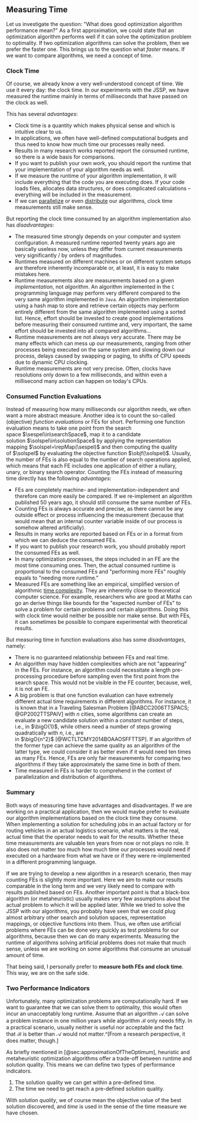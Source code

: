 ## Measuring Time

Let us investigate the question: "What does good optimization algorithm performance mean?"
As a first approximation, we could state that an optimization algorithm performs well if it can solve the optimization problem to optimality.
If two optimization algorithms can solve the problem, then we prefer the faster one.
This brings us to the question what *faster* means.
If we want to compare algorithms, we need a concept of time. 

### Clock Time

Of course, we already know a very well-understood concept of time.
We use it every day: the clock time.
In our experiments with the JSSP, we have measured the runtime mainly in terms of milliseconds that have passed on the clock as well.

This has several *advantages*:

- Clock time is a quantity which makes physical sense and which is intuitive clear to us.
- In applications, we often have well-defined computational budgets and thus need to know how much time our processes really need.
- Results in many research works reported report the consumed runtime, so there is a wide basis for comparisons.
- If you want to publish your own work, you should report the runtime that your implementation of your algorithm needs as well.
- If we measure the runtime of your algorithm implementation, it will include everything that the code you are executing does. If your code loads files, allocates data structures, or does complicated calculations &ndash; everything will be included in the measurement.
- If we can [parallelize](http://en.wikipedia.org/wiki/Parallel_computing) or even [distribute](http://en.wikipedia.org/wiki/Distributed_computing) our algorithms, clock time measurements still make sense.

But reporting the clock time consumed by an algorithm implementation also has *disadvantages*:

- The measured time strongly depends on your computer and system configuration.
A measured runtime reported twenty years ago are basically useless now, unless they differ from current measurements very significantly / by orders of magnitudes.
- Runtimes measured on different machines or on different system setups are therefore inherently incomparable or, at least, it is easy to make mistakes here.
- Runtime measurements also are measurements based on a given *implementation*, not *algorithm*.
An algorithm implemented in the `C` programming language may perform very different compared to the very same algorithm implemented in `Java`.
An algorithm implementation using a hash map to store and retrieve certain objects may perform entirely different from the same algorithm implemented using a sorted list.
Hence, effort should be invested to create good implementations before measuring their consumed runtime and, very important, the same effort should be invested into all compared algorithms&hellip; 
- Runtime measurements are not always very accurate.
There may be many effects which can mess up our measurements, ranging from other processes being executed on the same system and slowing down our process, delays caused by swapping or paging, to shifts of CPU speeds due to dynamic CPU clocking.
- Runtime measurements are not very precise.
Often, clocks have resolutions only down to a few milliseconds, and within even a millisecond many action can happen on today's CPUs.

### Consumed Function Evaluations

Instead of measuring how many milliseconds our algorithm needs, we often want a more abstract measure.
Another idea is to count the so-called (objective) *function evaluations* or FEs for short.
Performing one function evaluation means to take one point from the search space&nbsp;$\sespel\in\searchSpace$, map it to a candidate solution&nbsp;$\solspel\in\solutionSpace$ by applying the representation mapping&nbsp;$\solspel=\repMap(\sespel)$ and then computing the quality of&nbsp;$\solspel$ by evaluating the objective function&nbsp;$\objf(\solspel)$.
Usually, the number of FEs is also equal to the number of search operations applied, which means that each FE includes one application of either a nullary, unary, or binary search operator. 
Counting the FEs instead of measuring time directly has the following *advantages*:

- FEs are completely machine- and implementation-independent and therefore can more easily be compared.
If we re-implement an algorithm published 50 years ago, it should still consume the same number of FEs.
- Counting FEs is always accurate and precise, as there cannot be any outside effect or process influencing the measurement (because that would mean that an internal counter variable inside of our process is somehow altered artificially). 
- Results in many works are reported based on FEs or in a format from which we can deduce the consumed FEs.
- If you want to publish your research work, you should probably report the consumed FEs as well. 
- In many optimization processes, the steps included in an FE are the most time consuming ones.
Then, the actual consumed runtime is proportional to the consumed FEs and "performing more FEs" roughly equals to "needing more runtime."
- Measured FEs are something like an empirical, simplified version of algorithmic [time complexity](http://en.wikipedia.org/wiki/Time_complexity).
They are inherently close to theoretical computer science.
For example, researchers who are good at Maths can go an derive things like bounds for the "expected number of FEs" to solve a problem for certain problems and certain algorithms.
Doing this with clock time would neither be possible nor make sense.
But with FEs, it can sometimes be possible to compare experimental with theoretical results.

But measuring time in function evaluations also has some *disadvantages*, namely:

- There is no guaranteed relationship between FEs and real time.
- An algorithm may have hidden complexities which are not "appearing" in the FEs.
For instance, an algorithm could necessitate a length pre-processing procedure before sampling even the first point from the search space.
This would not be visible in the FE counter, because, well, it is not an FE.
- A big problem is that one function evaluation can have extremely different actual time requirements in different algorithms.
For instance, it is known that in a Traveling Salesman Problem&nbsp;[@ABCC2006TTSPACS; @GP2002TTSPAIV] with $n$&nbsp;cities, some algorithms can create an evaluate a new candidate solution within a *constant* number of steps, i.e., in&nbsp;$\bigO{1}$, while others need a number of steps growing quadratically with&nbsp;$n$, i.e., are in&nbsp;$\bigO{n^2}$&nbsp;[@WCTLTCMY2014BOAAOSFFTTSP].
If an algorithm of the former type can achieve the same quality as an algorithm of the latter type, we could consider it as better even if it would need ten times as many FEs.
Hence, FEs are only fair measurements for comparing two algorithms if they take approximately the same time in both of them.
- Time measured in FEs is harder to comprehend in the context of parallelization and distribution of algorithms.

### Summary

Both ways of measuring time have advantages and disadvantages.
If we are working on a practical application, then we would maybe prefer to evaluate our algorithm implementations based on the clock time they consume.
When implementing a solution for scheduling jobs in an actual factory or for routing vehicles in an actual logistics scenario, what matters is the real, actual time that the operator needs to wait for the results.
Whether these time measurements are valuable ten years from now or not plays no role.
It also does not matter too much how much time our processes would need if executed on a hardware from what we have or if they were re-implemented in a different programming language.

If we are trying to develop a new algorithm in a research scenario, then may counting FEs is slightly more important.
Here we aim to make our results comparable in the long term and we very likely need to compare with results published based on FEs.
Another important point is that a black-box algorithm (or metaheuristic) usually makes very few assumptions about the actual problem to which it will be applied later.
While we tried to solve the JSSP with our algorithms, you probably have seen that we could plug almost arbitrary other search and solution spaces, representation mappings, or objective functions into them.
Thus, we often use artificial problems where FEs can be done very quickly as test problems for our algorithms, because then we can do many experiments.
Measuring the runtime of algorithms solving artificial problems does not make that much sense, unless we are working on some algorithms that consume an unusual amount of time.

That being said, I personally prefer to **measure both FEs and clock time**.
This way, we are on the safe side.

### Two Performance Indicators

Unfortunately, many optimization problems are computationally hard.
If we want to guarantee that we can solve them to optimality, this would often incur an unacceptably long runtime.
Assume that an algorithm&nbsp;$\mathcal{A}$ can solve a problem instance in one million years while algorithm&nbsp;$\mathcal{B}$ only needs fifty.
In a practical scenario, usually neither is useful nor acceptable and the fact that&nbsp;$\mathcal{B}$ is better than&nbsp;$\mathcal{A}$ would not matter.^[From a research perspective, it does matter, though.]

As briefly mentioned in [@sec:approximationOfTheOptimum], heuristic and metaheuristic optimization algorithms offer a trade-off between runtime and solution quality.
This means we can define two types of performance indicators.

1. The solution quality we can get within a pre-defined time.
2. The time we need to get reach a pre-defined solution quality.

With *solution quality*, we of course mean the objective value of the best solution discovered, and *time* is used in the sense of the time measure we have chosen.
